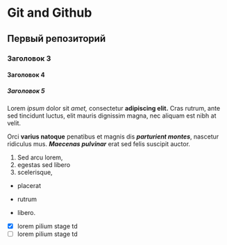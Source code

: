 # Git and Github

## Первый репозиторий

### Заголовок 3

#### Заголовок 4

##### Заголовок 5

Lorem *ipsum* dolor sit _amet,_ consectetur **adipiscing elit.** Cras rutrum, ante sed tincidunt luctus,
elit mauris dignissim magna, nec aliquam est nibh at velit.

Orci __varius natoque__ penatibus et magnis
dis ***parturient montes***, nascetur ridiculus
mus. ___Maecenas pulvinar___ erat sed felis suscipit auctor.

1. Sed arcu lorem,
2. egestas sed libero
3. scelerisque,

* placerat

- rutrum

+ libero.

- [x] lorem pilium stage td 
- [ ] lorem pilium stage td 
